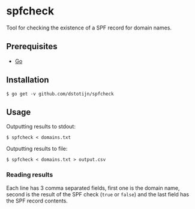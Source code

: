 # spfcheck

Tool for checking the existence of a SPF record for domain names.

## Prerequisites

* [Go](https://golang.org/)

## Installation

```
$ go get -v github.com/dstotijn/spfcheck
```

## Usage

Outputting results to stdout:
```
$ spfcheck < domains.txt
```

Outputting results to file:
```
$ spfcheck < domains.txt > output.csv
```

### Reading results

Each line has 3 comma separated fields, first one is the domain name, second
is the result of the SPF check (`true` or `false`) and the last field has the
SPF record contents.
